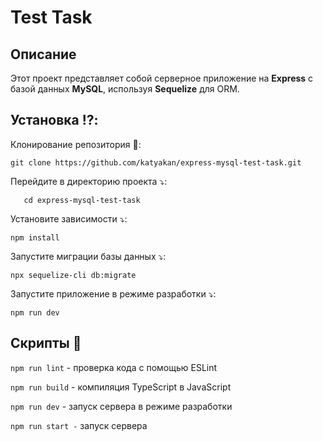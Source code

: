 
# Test Task

## Описание

Этот проект представляет собой серверное приложение на **Express** с базой данных **MySQL**, используя **Sequelize** для ORM.
## Установка :interrobang::

Клонирование репозитория :floppy_disk::

    git clone https://github.com/katyakan/express-mysql-test-task.git

Перейдите в директорию проекта :arrow_heading_down::
 
       cd express-mysql-test-task

 Установите зависимости :arrow_heading_down::

    npm install
 Запустите миграции базы данных :arrow_heading_down::

    npx sequelize-cli db:migrate


Запустите приложение в режиме разработки :arrow_heading_down::

    npm run dev


## Скрипты :bookmark_tabs:


`npm run lint` - проверка кода с помощью ESLint

`npm run build` - компиляция TypeScript в JavaScript

`npm run dev` - запуск сервера в режиме разработки

`npm run start -` запуск сервера


